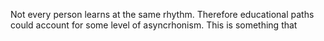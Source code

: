 Not every person learns at the same rhythm. Therefore educational paths could account for some level of asyncrhonism. This is something that 